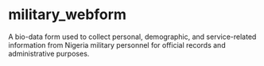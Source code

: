 # military_webform
A bio-data form used to collect personal, demographic, and service-related information from Nigeria military personnel for official records and administrative purposes.
